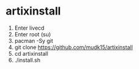 # artixinstall
1. Enter livecd
2. Enter root (su)
3. pacman -Sy git
4. git clone https://github.com/mudk15/artixinstall
5. cd artixinstall
6. ./install.sh
